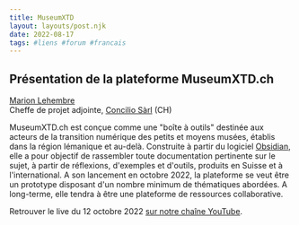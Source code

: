 ```yaml
---
title: MuseumXTD
layout: layouts/post.njk
date: 2022-08-17
tags: #liens #forum #francais
---
```

## Présentation de la plateforme MuseumXTD.ch

[Marion Lehembre](https://www.linkedin.com/in/marion-lehembre910/)  
Cheffe de projet adjointe, [Concilio Sàrl](https://www.concilioltd.com/) (CH)

MuseumXTD.ch est conçue comme une "boîte à outils" destinée aux acteurs de la transition numérique des petits et moyens musées, établis dans la région lémanique et au-delà. Construite à partir du logiciel [Obsidian](https://obsidian.md/), elle a pour objectif de rassembler toute documentation pertinente sur le sujet, à partir de réflexions, d'exemples et d'outils, produits en Suisse et à l'international. 
A son lancement en octobre 2022, la plateforme se veut être un prototype disposant d'un nombre minimum de thématiques abordées. A long-terme, elle tendra à être une plateforme de ressources collaborative.  

   
Retrouver le live du 12 octobre 2022 [sur notre chaîne YouTube](https://www.youtube.com/channel/UCTZJM5WsXDkH8QgMdACUNyw).   